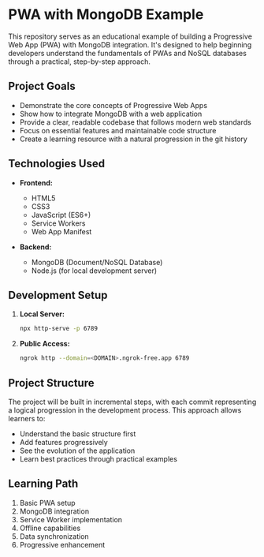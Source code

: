 # PWA with MongoDB Example

This repository serves as an educational example of building a Progressive Web App (PWA) with MongoDB integration. It's designed to help beginning developers understand the fundamentals of PWAs and NoSQL databases through a practical, step-by-step approach.

## Project Goals

- Demonstrate the core concepts of Progressive Web Apps
- Show how to integrate MongoDB with a web application
- Provide a clear, readable codebase that follows modern web standards
- Focus on essential features and maintainable code structure
- Create a learning resource with a natural progression in the git history

## Technologies Used

- **Frontend:**
  - HTML5
  - CSS3
  - JavaScript (ES6+)
  - Service Workers
  - Web App Manifest

- **Backend:**
  - MongoDB (Document/NoSQL Database)
  - Node.js (for local development server)

## Development Setup

1. **Local Server:**
   ```bash
   npx http-serve -p 6789
   ```

2. **Public Access:**
   ```bash
   ngrok http --domain=<DOMAIN>.ngrok-free.app 6789
   ```

## Project Structure

The project will be built in incremental steps, with each commit representing a logical progression in the development process. This approach allows learners to:

- Understand the basic structure first
- Add features progressively
- See the evolution of the application
- Learn best practices through practical examples

## Learning Path

1. Basic PWA setup
2. MongoDB integration
3. Service Worker implementation
4. Offline capabilities
5. Data synchronization
6. Progressive enhancement
